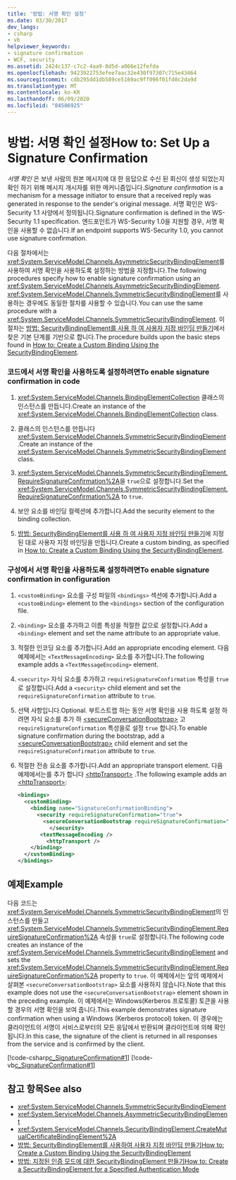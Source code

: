 ```yaml
---
title: '방법: 서명 확인 설정'
ms.date: 03/30/2017
dev_langs:
- csharp
- vb
helpviewer_keywords:
- signature confirmation
- WCF, security
ms.assetid: 2424c137-c7c2-4aa9-8d5d-a066e12fefda
ms.openlocfilehash: 9423922753efee7aac32e430f97307c715e43464
ms.sourcegitcommit: cdb295dd1db589ce5169ac9ff096f01fd0c2da9d
ms.translationtype: MT
ms.contentlocale: ko-KR
ms.lasthandoff: 06/09/2020
ms.locfileid: "84586925"
---
```

# <a name="how-to-set-up-a-signature-confirmation"></a><span data-ttu-id="4f57d-102">방법: 서명 확인 설정</span><span class="sxs-lookup"><span data-stu-id="4f57d-102">How to: Set Up a Signature Confirmation</span></span>

<span data-ttu-id="4f57d-103">*서명 확인* 은 보낸 사람의 원본 메시지에 대 한 응답으로 수신 된 회신이 생성 되었는지 확인 하기 위해 메시지 개시자를 위한 메커니즘입니다.</span><span class="sxs-lookup"><span data-stu-id="4f57d-103">*Signature confirmation* is a mechanism for a message initiator to ensure that a received reply was generated in response to the sender's original message.</span></span> <span data-ttu-id="4f57d-104">서명 확인은 WS-Security 1.1 사양에서 정의됩니다.</span><span class="sxs-lookup"><span data-stu-id="4f57d-104">Signature confirmation is defined in the WS-Security 1.1 specification.</span></span> <span data-ttu-id="4f57d-105">엔드포인트가 WS-Security 1.0을 지원할 경우, 서명 확인을 사용할 수 없습니다.</span><span class="sxs-lookup"><span data-stu-id="4f57d-105">If an endpoint supports WS-Security 1.0, you cannot use signature confirmation.</span></span>

<span data-ttu-id="4f57d-106">다음 절차에서는 <xref:System.ServiceModel.Channels.AsymmetricSecurityBindingElement>를 사용하여 서명 확인을 사용하도록 설정하는 방법을 지정합니다.</span><span class="sxs-lookup"><span data-stu-id="4f57d-106">The following procedures specify how to enable signature confirmation using an <xref:System.ServiceModel.Channels.AsymmetricSecurityBindingElement>.</span></span> <span data-ttu-id="4f57d-107"><xref:System.ServiceModel.Channels.SymmetricSecurityBindingElement>를 사용하는 경우에도 동일한 절차를 사용할 수 있습니다.</span><span class="sxs-lookup"><span data-stu-id="4f57d-107">You can use the same procedure with a <xref:System.ServiceModel.Channels.SymmetricSecurityBindingElement>.</span></span> <span data-ttu-id="4f57d-108">이 절차는 [방법: SecurityBindingElement를 사용 하 여 사용자 지정 바인딩 만들기](how-to-create-a-custom-binding-using-the-securitybindingelement.md)에서 찾은 기본 단계를 기반으로 합니다.</span><span class="sxs-lookup"><span data-stu-id="4f57d-108">The procedure builds upon the basic steps found in [How to: Create a Custom Binding Using the SecurityBindingElement](how-to-create-a-custom-binding-using-the-securitybindingelement.md).</span></span>

### <a name="to-enable-signature-confirmation-in-code"></a><span data-ttu-id="4f57d-109">코드에서 서명 확인을 사용하도록 설정하려면</span><span class="sxs-lookup"><span data-stu-id="4f57d-109">To enable signature confirmation in code</span></span>

1. <span data-ttu-id="4f57d-110"><xref:System.ServiceModel.Channels.BindingElementCollection> 클래스의 인스턴스를 만듭니다.</span><span class="sxs-lookup"><span data-stu-id="4f57d-110">Create an instance of the <xref:System.ServiceModel.Channels.BindingElementCollection> class.</span></span>

2. <span data-ttu-id="4f57d-111">클래스의 인스턴스를 만듭니다 <xref:System.ServiceModel.Channels.SymmetricSecurityBindingElement> .</span><span class="sxs-lookup"><span data-stu-id="4f57d-111">Create an instance of the  <xref:System.ServiceModel.Channels.SymmetricSecurityBindingElement> class.</span></span>

3. <span data-ttu-id="4f57d-112"><xref:System.ServiceModel.Channels.SymmetricSecurityBindingElement.RequireSignatureConfirmation%2A>을 `true`으로 설정합니다.</span><span class="sxs-lookup"><span data-stu-id="4f57d-112">Set the <xref:System.ServiceModel.Channels.SymmetricSecurityBindingElement.RequireSignatureConfirmation%2A> to `true`.</span></span>

4. <span data-ttu-id="4f57d-113">보안 요소를 바인딩 컬렉션에 추가합니다.</span><span class="sxs-lookup"><span data-stu-id="4f57d-113">Add the security element to the binding collection.</span></span>

5. <span data-ttu-id="4f57d-114">[방법: SecurityBindingElement를 사용 하 여 사용자 지정 바인딩 만들기](how-to-create-a-custom-binding-using-the-securitybindingelement.md)에 지정 된 대로 사용자 지정 바인딩을 만듭니다.</span><span class="sxs-lookup"><span data-stu-id="4f57d-114">Create a custom binding, as specified in [How to: Create a Custom Binding Using the SecurityBindingElement](how-to-create-a-custom-binding-using-the-securitybindingelement.md).</span></span>

### <a name="to-enable-signature-confirmation-in-configuration"></a><span data-ttu-id="4f57d-115">구성에서 서명 확인을 사용하도록 설정하려면</span><span class="sxs-lookup"><span data-stu-id="4f57d-115">To enable signature confirmation in configuration</span></span>

1. <span data-ttu-id="4f57d-116">`<customBinding>` 요소를 구성 파일의 `<bindings>` 섹션에 추가합니다.</span><span class="sxs-lookup"><span data-stu-id="4f57d-116">Add a `<customBinding>` element to the `<bindings>` section of the configuration file.</span></span>

2. <span data-ttu-id="4f57d-117">`<binding>` 요소를 추가하고 이름 특성을 적절한 값으로 설정합니다.</span><span class="sxs-lookup"><span data-stu-id="4f57d-117">Add a `<binding>` element and set the name attribute to an appropriate value.</span></span>

3. <span data-ttu-id="4f57d-118">적절한 인코딩 요소를 추가합니다.</span><span class="sxs-lookup"><span data-stu-id="4f57d-118">Add an appropriate encoding element.</span></span> <span data-ttu-id="4f57d-119">다음 예제에서는 `<TextMessageEncoding>` 요소를 추가합니다.</span><span class="sxs-lookup"><span data-stu-id="4f57d-119">The following example adds a `<TextMessageEncoding>` element.</span></span>

4. <span data-ttu-id="4f57d-120">`<security>` 자식 요소를 추가하고 `requireSignatureConfirmation` 특성을 `true`로 설정합니다.</span><span class="sxs-lookup"><span data-stu-id="4f57d-120">Add a `<security>` child element and set the `requireSignatureConfirmation` attribute to `true`.</span></span>

5. <span data-ttu-id="4f57d-121">선택 사항입니다.</span><span class="sxs-lookup"><span data-stu-id="4f57d-121">Optional.</span></span> <span data-ttu-id="4f57d-122">부트스트랩 하는 동안 서명 확인을 사용 하도록 설정 하려면 자식 요소를 추가 하 [\<secureConversationBootstrap>](../../configure-apps/file-schema/wcf/secureconversationbootstrap.md) 고 `requireSignatureConfirmation` 특성을로 설정 `true` 합니다.</span><span class="sxs-lookup"><span data-stu-id="4f57d-122">To enable signature confirmation during the bootstrap, add a [\<secureConversationBootstrap>](../../configure-apps/file-schema/wcf/secureconversationbootstrap.md) child element and set the `requireSignatureConfirmation` attribute to `true`.</span></span>

6. <span data-ttu-id="4f57d-123">적절한 전송 요소를 추가합니다.</span><span class="sxs-lookup"><span data-stu-id="4f57d-123">Add an appropriate transport element.</span></span> <span data-ttu-id="4f57d-124">다음 예제에서는를 추가 합니다 [\<httpTransport>](../../configure-apps/file-schema/wcf/httptransport.md) .</span><span class="sxs-lookup"><span data-stu-id="4f57d-124">The following example adds an [\<httpTransport>](../../configure-apps/file-schema/wcf/httptransport.md):</span></span>

    ```xml
    <bindings>
      <customBinding>
        <binding name="SignatureConfirmationBinding">
          <security requireSignatureConfirmation="true">
            <secureConversationBootstrap requireSignatureConfirmation="true" />
              </security>
           <textMessageEncoding />
             <httpTransport />
        </binding>
      </customBinding>
    </bindings>
    ```

## <a name="example"></a><span data-ttu-id="4f57d-125">예제</span><span class="sxs-lookup"><span data-stu-id="4f57d-125">Example</span></span>

<span data-ttu-id="4f57d-126">다음 코드는 <xref:System.ServiceModel.Channels.SymmetricSecurityBindingElement>의 인스턴스를 만들고 <xref:System.ServiceModel.Channels.SymmetricSecurityBindingElement.RequireSignatureConfirmation%2A> 속성을 `true`로 설정합니다.</span><span class="sxs-lookup"><span data-stu-id="4f57d-126">The following code creates an instance of the <xref:System.ServiceModel.Channels.SymmetricSecurityBindingElement> and sets the <xref:System.ServiceModel.Channels.SymmetricSecurityBindingElement.RequireSignatureConfirmation%2A> property to `true`.</span></span> <span data-ttu-id="4f57d-127">이 예제에서는 앞의 예제에서 살펴본 `<secureConversationBootstrap>` 요소를 사용하지 않습니다.</span><span class="sxs-lookup"><span data-stu-id="4f57d-127">Note that this example does not use the `<secureConversationBootstrap>` element shown in the preceding example.</span></span> <span data-ttu-id="4f57d-128">이 예제에서는 Windows(Kerberos 프로토콜) 토큰을 사용할 경우의 서명 확인을 보여 줍니다.</span><span class="sxs-lookup"><span data-stu-id="4f57d-128">This example demonstrates signature confirmation when using a Windows (Kerberos protocol) token.</span></span> <span data-ttu-id="4f57d-129">이 경우에는 클라이언트의 서명이 서비스로부터의 모든 응답에서 반환되며 클라이언트에 의해 확인됩니다.</span><span class="sxs-lookup"><span data-stu-id="4f57d-129">In this case, the signature of the client is returned in all responses from the service and is confirmed by the client.</span></span>

[!code-csharp[c_SignatureConfirmation#1](../../../../samples/snippets/csharp/VS_Snippets_CFX/c_signatureconfirmation/cs/source.cs#1)]
[!code-vb[c_SignatureConfirmation#1](../../../../samples/snippets/visualbasic/VS_Snippets_CFX/c_signatureconfirmation/vb/source.vb#1)]

## <a name="see-also"></a><span data-ttu-id="4f57d-130">참고 항목</span><span class="sxs-lookup"><span data-stu-id="4f57d-130">See also</span></span>

- <xref:System.ServiceModel.Channels.SymmetricSecurityBindingElement>
- <xref:System.ServiceModel.Channels.AsymmetricSecurityBindingElement>
- <xref:System.ServiceModel.Channels.SecurityBindingElement.CreateMutualCertificateBindingElement%2A>
- [<span data-ttu-id="4f57d-131">방법: SecurityBindingElement를 사용하여 사용자 지정 바인딩 만들기</span><span class="sxs-lookup"><span data-stu-id="4f57d-131">How to: Create a Custom Binding Using the SecurityBindingElement</span></span>](how-to-create-a-custom-binding-using-the-securitybindingelement.md)
- [<span data-ttu-id="4f57d-132">방법: 지정된 인증 모드에 대한 SecurityBindingElement 만들기</span><span class="sxs-lookup"><span data-stu-id="4f57d-132">How to: Create a SecurityBindingElement for a Specified Authentication Mode</span></span>](how-to-create-a-securitybindingelement-for-a-specified-authentication-mode.md)
